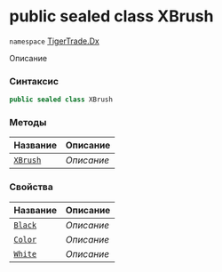 
# public sealed class XBrush
`namespace` [TigerTrade.Dx](../TigerTrade.Dx.md)



Описание

### Синтаксис
```csharp
public sealed class XBrush
```


### Методы
| Название | Описание |
| --- | --- |
| [`XBrush`](./XBrush.cs/Методы/XBrush.md) | *Описание* |

### Свойства
| Название | Описание |
| --- | --- |
| [`Black`](./XBrush.cs/Свойства/Black.md) | *Описание* |
| [`Color`](./XBrush.cs/Свойства/Color.md) | *Описание* |
| [`White`](./XBrush.cs/Свойства/White.md) | *Описание* |



